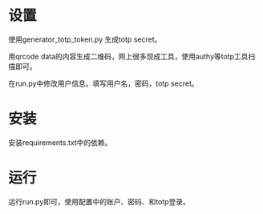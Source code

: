 # 设置
使用generator_totp_token.py 生成totp secret。

用qrcode data的内容生成二维码，网上很多现成工具，使用authy等totp工具扫描即可。

在run.py中修改用户信息。填写用户名，密码，totp secret。

# 安装
安装requirements.txt中的依赖。

# 运行
运行run.py即可，使用配置中的账户、密码、和totp登录。